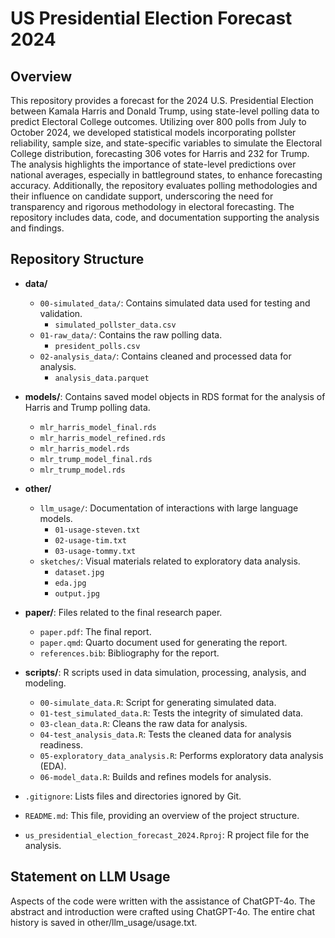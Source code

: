 # US Presidential Election Forecast 2024

## Overview

This repository provides a forecast for the 2024 U.S. Presidential Election between Kamala Harris and Donald Trump, using state-level polling data to predict Electoral College outcomes. Utilizing over 800 polls from July to October 2024, we developed statistical models incorporating pollster reliability, sample size, and state-specific variables to simulate the Electoral College distribution, forecasting 306 votes for Harris and 232 for Trump. The analysis highlights the importance of state-level predictions over national averages, especially in battleground states, to enhance forecasting accuracy. Additionally, the repository evaluates polling methodologies and their influence on candidate support, underscoring the need for transparency and rigorous methodology in electoral forecasting. The repository includes data, code, and documentation supporting the analysis and findings.

## Repository Structure

- **data/**
  - `00-simulated_data/`: Contains simulated data used for testing and validation.
    - `simulated_pollster_data.csv`
  - `01-raw_data/`: Contains the raw polling data.
    - `president_polls.csv`
  - `02-analysis_data/`: Contains cleaned and processed data for analysis.
    - `analysis_data.parquet`

- **models/**: Contains saved model objects in RDS format for the analysis of Harris and Trump polling data.
  - `mlr_harris_model_final.rds`
  - `mlr_harris_model_refined.rds`
  - `mlr_harris_model.rds`
  - `mlr_trump_model_final.rds`
  - `mlr_trump_model.rds`

- **other/**
  - `llm_usage/`: Documentation of interactions with large language models.
    - `01-usage-steven.txt`
    - `02-usage-tim.txt`
    - `03-usage-tommy.txt`
  - `sketches/`: Visual materials related to exploratory data analysis.
    - `dataset.jpg`
    - `eda.jpg`
    - `output.jpg`

- **paper/**: Files related to the final research paper.
  - `paper.pdf`: The final report.
  - `paper.qmd`: Quarto document used for generating the report.
  - `references.bib`: Bibliography for the report.

- **scripts/**: R scripts used in data simulation, processing, analysis, and modeling.
  - `00-simulate_data.R`: Script for generating simulated data.
  - `01-test_simulated_data.R`: Tests the integrity of simulated data.
  - `03-clean_data.R`: Cleans the raw data for analysis.
  - `04-test_analysis_data.R`: Tests the cleaned data for analysis readiness.
  - `05-exploratory_data_analysis.R`: Performs exploratory data analysis (EDA).
  - `06-model_data.R`: Builds and refines models for analysis.

- `.gitignore`: Lists files and directories ignored by Git.
- `README.md`: This file, providing an overview of the project structure.
- `us_presidential_election_forecast_2024.Rproj`: R project file for the analysis.

## Statement on LLM Usage

Aspects of the code were written with the assistance of ChatGPT-4o. The abstract and introduction were crafted using ChatGPT-4o. The entire chat history is saved in other/llm_usage/usage.txt.
